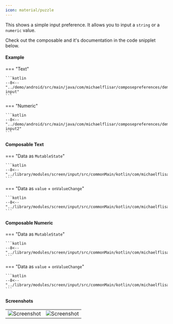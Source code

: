```yaml
---
icon: material/puzzle
---
```


This shows a simple input preference. It allows you to input a `string` or a `numeric` value.

Check out the composable and it's documentation in the code snipplet below.

#### Example

=== "Text"

    ```kotlin
    --8<-- "../demo/android/src/main/java/com/michaelflisar/composepreferences/demo/demos/PrefScreenDemo.kt:demo-input"
    ```

=== "Numeric"

    ```kotlin
    --8<-- "../demo/android/src/main/java/com/michaelflisar/composepreferences/demo/demos/PrefScreenDemo.kt:demo-input2"
    ```

#### Composable Text

=== "Data as `MutableState`"

    ```kotlin
    --8<-- "../library/modules/screen/input/src/commonMain/kotlin/com/michaelflisar/composepreferences/screen/input/PreferenceInputText.kt:constructor"
    ```

=== "Data as `value` + `onValueChange`"

    ```kotlin
    --8<-- "../library/modules/screen/input/src/commonMain/kotlin/com/michaelflisar/composepreferences/screen/input/PreferenceInputText.kt:constructor2"
    ```

#### Composable Numeric

=== "Data as `MutableState`"

    ```kotlin
    --8<-- "../library/modules/screen/input/src/commonMain/kotlin/com/michaelflisar/composepreferences/screen/input/PreferenceInputNumber.kt:constructor"
    ```

=== "Data as `value` + `onValueChange`"

    ```kotlin
    --8<-- "../library/modules/screen/input/src/commonMain/kotlin/com/michaelflisar/composepreferences/screen/input/PreferenceInputNumber.kt:constructor2"
    ```

#### Screenshots

|                                              |                                              |
|----------------------------------------------|----------------------------------------------|
| ![Screenshot](../screenshots/input/input1.jpg) | ![Screenshot](../screenshots/input/input2.jpg) |